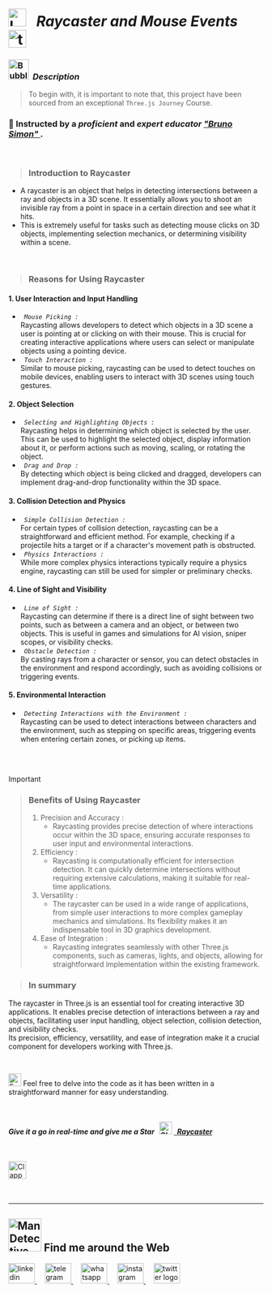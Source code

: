 # <img src="https://raw.githubusercontent.com/Tarikul-Islam-Anik/Telegram-Animated-Emojis/main/Objects/Laptop.webp" alt="Laptop" width="35" /> &nbsp; _Raycaster and Mouse Events_ &nbsp; <img src="https://skillicons.dev/icons?i=threejs" height="35" alt="threejs logo"  />  

<!----------------------------------------- Description ---------------------------------------->
### <img src="https://raw.githubusercontent.com/Tarikul-Islam-Anik/Animated-Fluent-Emojis/master/Emojis/Symbols/Bubbles.png" alt="Bubbles" width="40" height="40" />&nbsp; _Description_

> To begin with, it is important to note that, this project have been sourced from an exceptional `Three.js Journey` Course. <br/>
 
### 👤 Instructed by a _proficient_ and _expert educator_ <a href="https://threejs-journey.com/" target="_blank"> _"Bruno Simon"_ </a>.  

 <br/>

> ### Introduction to Raycaster
 - A raycaster is an object that helps in detecting intersections between a ray and objects in a 3D scene. It essentially allows you to shoot an invisible ray from a point in space in a certain direction and see what it hits.
 - This is extremely useful for tasks such as detecting mouse clicks on 3D objects, implementing selection mechanics, or determining visibility within a scene.
 

<br/> 

> ### Reasons for Using Raycaster
#### 1. User Interaction and Input Handling 
- _`  Mouse Picking : `_  <br/>  Raycasting allows developers to detect which objects in a 3D scene a user is pointing at or clicking on with their mouse. This is crucial for creating interactive applications where users can select or manipulate objects using a pointing device.
- _`  Touch Interaction : `_  <br/> Similar to mouse picking, raycasting can be used to detect touches on mobile devices, enabling users to interact with 3D scenes using touch gestures.
  
#### 2. Object Selection
- _`  Selecting and Highlighting Objects : `_  <br/>  Raycasting helps in determining which object is selected by the user. This can be used to highlight the selected object, display information about it, or perform actions such as moving, scaling, or rotating the object.
- _`  Drag and Drop : `_  <br/>  By detecting which object is being clicked and dragged, developers can implement drag-and-drop functionality within the 3D space.
  
#### 3. Collision Detection and Physics
- _`  Simple Collision Detection : `_  <br/>  For certain types of collision detection, raycasting can be a straightforward and efficient method. For example, checking if a projectile hits a target or if a character's movement path is obstructed.
- _`  Physics Interactions : `_  <br/>  While more complex physics interactions typically require a physics engine, raycasting can still be used for simpler or preliminary checks.

#### 4. Line of Sight and Visibility 
- _`  Line of Sight : `_  <br/> Raycasting can determine if there is a direct line of sight between two points, such as between a camera and an object, or between two objects. This is useful in games and simulations for AI vision, sniper scopes, or visibility checks.
- _`  Obstacle Detection : `_  <br/> By casting rays from a character or sensor, you can detect obstacles in the environment and respond accordingly, such as avoiding collisions or triggering events.

#### 5. Environmental Interaction
- _`  Detecting Interactions with the Environment : `_  <br/> Raycasting can be used to detect interactions between characters and the environment, such as stepping on specific areas, triggering events when entering certain zones, or picking up items.

<br/>  <br/> 

> [!IMPORTANT]
>> ### Benefits of Using Raycaster
>> 1. Precision and Accuracy :
>>    - Raycasting provides precise detection of where interactions occur within the 3D space, ensuring accurate responses to user input and environmental interactions.
>> 2. Efficiency :
>>    - Raycasting is computationally efficient for intersection detection. It can quickly determine intersections without requiring extensive calculations, making it suitable for real-time applications.
>> 3. Versatility :
>>    - The raycaster can be used in a wide range of applications, from simple user interactions to more complex gameplay mechanics and simulations. Its flexibility makes it an indispensable tool in 3D graphics development.
>> 4. Ease of Integration :
>>    - Raycasting integrates seamlessly with other Three.js components, such as cameras, lights, and objects, allowing for straightforward implementation within the existing framework.


> ### In summary
The raycaster in Three.js is an essential tool for creating interactive 3D applications. It enables precise detection of interactions between a ray and objects, facilitating user input handling, object selection, collision detection, and visibility checks. <br/> Its precision, efficiency, versatility, and ease of integration make it a crucial component for developers working with Three.js.

<br/>

<img src="https://raw.githubusercontent.com/Tarikul-Islam-Anik/Animated-Fluent-Emojis/master/Emojis/Hand%20gestures/Eyes.png" alt="Eyes" width="25" height="25" /> Feel free to delve into the code as it has been written in a straightforward manner for easy understanding.
<br/>

 <br/> 
 
<!-------- try it live -------->
#### _Give it a go in real-time and give me a Star_ &nbsp; <img src="https://raw.githubusercontent.com/Tarikul-Islam-Anik/Animated-Fluent-Emojis/master/Emojis/Travel%20and%20places/Glowing%20Star.png" alt="Glowing Star" width="25"  /> <a href="" target="_blank"> &nbsp; _Raycaster_ </a> 

<br/>

<!--------- Video --------->
<img src="https://raw.githubusercontent.com/Tarikul-Islam-Anik/Telegram-Animated-Emojis/main/Objects/Clapper%20Board.webp" alt="Clapper Board" width="35" /> &nbsp; 



  <br/> 

***

<!--======================= Social Media ===========================-->
 ## <img src="https://raw.githubusercontent.com/Tarikul-Islam-Anik/Animated-Fluent-Emojis/master/Emojis/People%20with%20professions/Man%20Detective%20Light%20Skin%20Tone.png" alt="Man Detective Light Skin Tone" width="65" /> Find me around the Web  
<a href="https://www.linkedin.com/in/shahramshakiba/" target="_blank">
    <img src="https://raw.githubusercontent.com/maurodesouza/profile-readme-generator/master/src/assets/icons/social/linkedin/default.svg" width="52" height="40" alt="linkedin logo"  />
  </a> &nbsp;&nbsp;&nbsp;
  <a href="https://t.me/ShahramShakibaa" target="_blank">
    <img src="https://raw.githubusercontent.com/maurodesouza/profile-readme-generator/master/src/assets/icons/social/telegram/default.svg" width="52" height="40" alt="telegram logo"  />
  </a> &nbsp;&nbsp;&nbsp;
  <a href="https://wa.me/message/LM2IMM3ABZ7ZM1" target="_blank">
    <img src="https://raw.githubusercontent.com/maurodesouza/profile-readme-generator/master/src/assets/icons/social/whatsapp/default.svg" width="52" height="40" alt="whatsapp logo"  />
  </a> &nbsp;&nbsp;&nbsp;
  <a href="https://instagram.com/shahram.shakibaa?igshid=MzNlNGNkZWQ4Mg==" target="_blank">
    <img src="https://raw.githubusercontent.com/maurodesouza/profile-readme-generator/master/src/assets/icons/social/instagram/default.svg" width="52" height="40" alt="instagram logo"  />
  </a> &nbsp;&nbsp;&nbsp;
  <a href="https://twitter.com/ShahramShakibaa" target="_blank">
    <img src="https://raw.githubusercontent.com/maurodesouza/profile-readme-generator/master/src/assets/icons/social/twitter/default.svg" width="52" height="40" alt="twitter logo"  />
  </a>

<!--======================= 
> ### _Which Concepts Have I Covered_: <br/>

01. _<h4>.</h4>_
02. _<h4>.</h4>_
03. _<h4>.</h4>_
04. _<h4>.</h4>_
05. _<h4>.</h4>_
06. _<h4>.</h4>_
07. _<h4>.</h4>_
08. _<h4>.</h4>_
09. _<h4>.</h4>_
===========================-->
